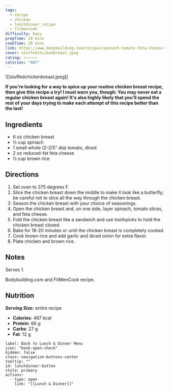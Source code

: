```yaml
---
tags:
  - recipe
  - chicken
  - lunchdinner_recipe
  - fitmencook
difficulty: Easy
prepTime: 10 mins
cookTime: 20 mins
link: https://www.bodybuilding.com/recipes/spinach-tomato-feta-cheese-stuffed-chicken-breast
cover: stuffedchickenbreast.jpeg
rating: ⭐️⭐️⭐️⭐️⭐️
calories: "487"
---
```


![[stuffedchickenbreast.jpeg]]

**If you're looking for a way to spice up your routine chicken breast recipe, then give this recipe a try! I must warn you, though: You may never eat a regular chicken breast again! It's also highly likely that you'll spend the rest of your days trying to make each attempt of this recipe better than the last!**

## Ingredients
- 6 oz chicken breast
- ½ cup spinach
- 1 small whole (2-2/5" dia) tomato, diced
- 2 oz reduced-fat feta cheese
- ½ cup brown rice


## Directions
1. Set oven to 375 degrees F.
2. Slice the chicken breast down the middle to make it look like a butterfly; be careful not to slice all the way through the chicken breast.
3. Season the chicken breast with your choice of seasonings.
4. Open the chicken breast and, on one side, layer spinach, tomato slices, and feta cheese.
5. Fold the chicken breast like a sandwich and use toothpicks to hold the chicken breast closed.
6. Bake for 18-20 minutes or until the chicken breast is completely cooked.
7. Cook brown rice and add garlic and diced onion for extra flavor.
8. Plate chicken and brown rice.

## Notes
Serves 1.

Bodybuilding.com and FitMenCook recipe.

## Nutrition
***Serving Size:*** entire recipe
- **Calories**: 487 kcal
- **Protein**: 66 g
- **Carbs**: 27 g
- **Fat**: 12 g


```meta-bind-button
label: Back to Lunch & Dinner Menu
icon: "book-open-check"
hidden: false
class: navigation-buttons-center
tooltip: ""
id: lunchdinner-button
style: primary
actions:
  - type: open
    link: "[[Lunch & Dinner]]"

```
 
